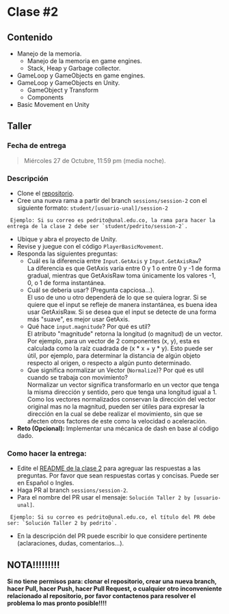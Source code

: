 # Clase #2

## Contenido

- Manejo de la memoria.
  - Manejo de la memoria en game engines.
  - Stack, Heap y Garbage collector.
- GameLoop y GameObjects en game engines.
- GameLoop y GameObjects en Unity.
  - GameObject y Transform
  - Components
- Basic Movement en Unity

## Taller

### Fecha de entrega
> Miércoles 27 de Octubre, 11:59 pm (media noche).

### Descripción
- Clone el [repositorio](https://github.com/UNAL-IntroVideojuegos-2021-2/intro-videogames-2021-2).
- Cree una nueva rama a partir del branch `sessions/session-2` con el siguiente formato: `student/[usuario-unal]/session-2`
```
 Ejemplo: Si su correo es pedrito@unal.edu.co, la rama para hacer la entrega de la clase 2 debe ser `student/pedrito/session-2`.
```
- Ubique y abra el proyecto de Unity.
- Revise y juegue con el código `PlayerBasicMovement`.
- Responda las siguientes preguntas:
  - Cuál es la diferencia entre `Input.GetAxis` y `Input.GetAxisRaw`?  
    La diferencia es que GetAxis varía entre 0 y 1 o entre 0 y -1 de forma gradual, mientras que GetAxisRaw toma únicamente los valores -1, 0, o 1 de forma instantánea.
  - Cuál se deberia usar? (Pregunta capciosa...).  
    El uso de uno u otro dependerá de lo que se quiera lograr. Si se quiere que el input se refleje de manera instantánea, es buena idea usar GetAxisRaw. Si se desea que el input se detecte de una forma más "suave", es mejor usar GetAxis.
  - Qué hace `input.magnitude`? Por qué es util?  
    El atributo "magnitude" retorna la longitud (o magnitud) de un vector. Por ejemplo, para un vector de 2 componentes (x, y), esta es calculada como la raíz cuadrada de (x * x + y * y). Esto puede ser útil, por ejemplo, para determinar la distancia de algún objeto respecto al origen, o respecto a algún punto determinado.
  - Que significa normalizar un Vector (`Normalize`)? Por qué es util cuando se trabaja con movimiento?  
    Normalizar un vector significa transformarlo en un vector que tenga la misma dirección y sentido, pero que tenga una longitud igual a 1. Como los vectores normalizados conservan la dirección del vector original mas no la magnitud, pueden ser útiles para expresar la dirección en la cual se debe realizar el movimiento, sin que se afecten otros factores de este como la velocidad o aceleración.
- **Reto (Opcional):** Implementar una mécanica de dash en base al código dado.

### Como hacer la entrega:
- Edite el [README de la clase 2](https://github.com/UNAL-IntroVideojuegos-2021-2/intro-videogames-2021-2/blob/main/Clase2/README.md) para agreguar las respuestas a las preguntas. Por favor que sean respuestas cortas y concisas. Puede ser en Español o Ingles.
- Haga PR al branch `sessions/session-2`. 
- Para el nombre del PR usar el mensaje: `Solución Taller 2 by [usuario-unal]`. 
```
 Ejemplo: Si su correo es pedrito@unal.edu.co, el título del PR debe ser: `Solución Taller 2 by pedrito`.
```
- En la descripción del PR puede escribir lo que considere pertinente (aclaraciones, dudas, comentarios...).

## NOTA!!!!!!!!!
**Si no tiene permisos para: clonar el repositorio, crear una nueva branch, hacer Pull, hacer Push, hacer Pull Request, o cualquier otro inconveniente relacionado al repositorio, por favor contactenos para resolver el problema lo mas pronto posible!!!!**
